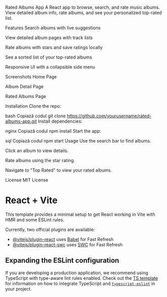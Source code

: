 Rated Albums App
A React app to browse, search, and rate music albums. View detailed album info, rate albums, and see your personalized top-rated list.

Features
Search albums with live suggestions

View detailed album pages with track lists

Rate albums with stars and save ratings locally

See a sorted list of your top-rated albums

Responsive UI with a collapsible side menu

Screenshots
Home Page

Album Detail Page

Rated Albums Page

Installation
Clone the repo:

bash
Copiază codul
git clone https://github.com/yourusername/rated-albums-app.git
Install dependencies:

nginx
Copiază codul
npm install
Start the app:

sql
Copiază codul
npm start
Usage
Use the search bar to find albums.

Click an album to view details.

Rate albums using the star rating.

Navigate to "Top Rated" to view your rated albums.

License
MIT License

# React + Vite

This template provides a minimal setup to get React working in Vite with HMR and some ESLint rules.

Currently, two official plugins are available:

- [@vitejs/plugin-react](https://github.com/vitejs/vite-plugin-react/blob/main/packages/plugin-react) uses [Babel](https://babeljs.io/) for Fast Refresh
- [@vitejs/plugin-react-swc](https://github.com/vitejs/vite-plugin-react/blob/main/packages/plugin-react-swc) uses [SWC](https://swc.rs/) for Fast Refresh

## Expanding the ESLint configuration

If you are developing a production application, we recommend using TypeScript with type-aware lint rules enabled. Check out the [TS template](https://github.com/vitejs/vite/tree/main/packages/create-vite/template-react-ts) for information on how to integrate TypeScript and [`typescript-eslint`](https://typescript-eslint.io) in your project.
